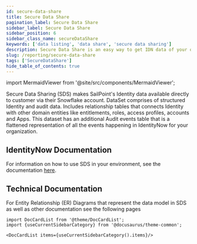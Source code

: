 ```yaml
---
id: secure-data-share
title: Secure Data Share
pagination_label: Secure Data Share
sidebar_label: Secure Data Share
sidebar_position: 6
sidebar_class_name: secureDataShare
keywords: ['data listing', 'data share', 'secure data sharing']
description: Secure Data Share is an easy way to get IDN data of your organization in a structured format.
slug: /reporting/secure-data-share
tags: ['SecureDataShare']
hide_table_of_contents: true
---
```


import MermaidViewer from '@site/src/components/MermaidViewer';

Secure Data Sharing (SDS) makes SailPoint's Identity data available directly to customer via their Snowflake account. DataSet comprises of structured Identity and audit data. Includes relationship tables that connects Identity with other domain entities like entitlements, roles, access profiles, accounts and Apps. This dataset has an additional Audit events table that is a flattened representation of all the events happening in IdentityNow for your organization.

## IdentityNow Documentation
For information on how to use SDS in your environment, see the documentation [here](https://documentation.sailpoint.com/saas/help/secure_data_share/secure_data_share.html).

## Technical Documentation
For Entity Relationship (ER) Diagrams that represent the data model in SDS as well as other documentation see the following pages

```mdx-code-block
import DocCardList from '@theme/DocCardList';
import {useCurrentSidebarCategory} from '@docusaurus/theme-common';

<DocCardList items={useCurrentSidebarCategory().items}/>
```

